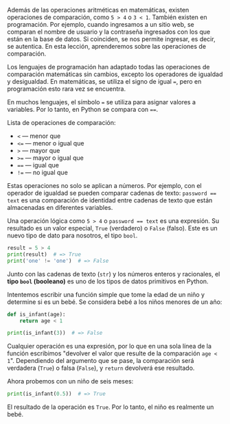 
Además de las operaciones aritméticas en matemáticas, existen operaciones de comparación, como `5 > 4` o `3 < 1`. También existen en programación. Por ejemplo, cuando ingresamos a un sitio web, se comparan el nombre de usuario y la contraseña ingresados con los que están en la base de datos. Si coinciden, se nos permite ingresar, es decir, se autentica. En esta lección, aprenderemos sobre las operaciones de comparación.

Los lenguajes de programación han adaptado todas las operaciones de comparación matemáticas sin cambios, excepto los operadores de igualdad y desigualdad. En matemáticas, se utiliza el signo de igual `=`, pero en programación esto rara vez se encuentra.

En muchos lenguajes, el símbolo `=` se utiliza para asignar valores a variables. Por lo tanto, en Python se compara con `==`.

Lista de operaciones de comparación:

* `<`  — menor que
* `<=` — menor o igual que
* `>`  — mayor que
* `>=` — mayor o igual que
* `==` — igual que
* `!=` — no igual que

Estas operaciones no solo se aplican a números. Por ejemplo, con el operador de igualdad se pueden comparar cadenas de texto: `password == text` es una comparación de identidad entre cadenas de texto que están almacenadas en diferentes variables.

Una operación lógica como `5 > 4` o `password == text` es una expresión. Su resultado es un valor especial, `True` (verdadero) o `False` (falso). Este es un nuevo tipo de dato para nosotros, el tipo `bool`.

```python
result = 5 > 4
print(result)  # => True
print('one' != 'one')  # => False
```

Junto con las cadenas de texto (`str`) y los números enteros y racionales, el **tipo `bool` (booleano)** es uno de los tipos de datos primitivos en Python.

Intentemos escribir una función simple que tome la edad de un niño y determine si es un bebé. Se considera bebé a los niños menores de un año:

```python
def is_infant(age):
    return age < 1

print(is_infant(3))  # => False
```


Cualquier operación es una expresión, por lo que en una sola línea de la función escribimos "devolver el valor que resulte de la comparación `age < 1`". Dependiendo del argumento que se pase, la comparación será verdadera (`True`) o falsa (`False`), y `return` devolverá ese resultado.

Ahora probemos con un niño de seis meses:

```python
print(is_infant(0.5))  # => True
```

El resultado de la operación es `True`. Por lo tanto, el niño es realmente un bebé.
